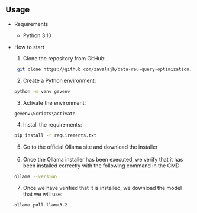 ## Usage
* Requirements
    - Python 3.10
      
* How to start
  1. Clone the repository from GitHub: 
   ```bash
    git clone https://github.com/zavalajb/data-reu-query-optimization.git
    ```
   2. Create a Python environment:
    ```bash
    python -m venv gevenv
    ```

    3. Activate the environment:
    ```bash
    gevenv\Scripts\activate
    ```

    4. Install the requirements:
    ```bash
    pip install -r requirements.txt
    ```
    5. Go to the official Ollama site and download the installer <br><br>
    6. Once the Ollama installer has been executed, we verify that it has been installed correctly with the following command in the CMD: 
    ```bash
    ollama --version
    ```
    7. Once we have verified that it is installed, we download the model that we will use:
    ```bash
    ollama pull llama3.2
    ```






    

